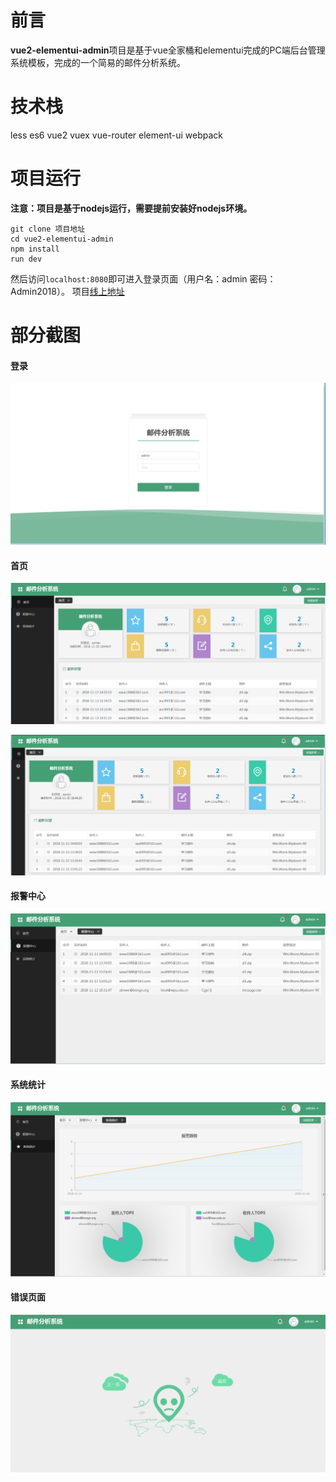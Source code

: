 # 前言
**vue2-elementui-admin**项目是基于vue全家桶和elementui完成的PC端后台管理系统模板，完成的一个简易的邮件分析系统。
# 技术栈
less es6 vue2 vuex vue-router element-ui webpack
# 项目运行
**注意：项目是基于nodejs运行，需要提前安装好nodejs环境。**

```
git clone 项目地址
cd vue2-elementui-admin
npm install
run dev
```
然后访问```localhost:8080```即可进入登录页面（用户名：admin  密码：Admin2018）。
项目[线上地址](http://www.sunnynut.xyz:8080/mas/#/login)
# 部分截图
#### 登录
![img1](https://raw.githubusercontent.com/nut77/vue2-elementui-admin/1.0.0/screenshots/1.png)
#### 首页
![img2](https://raw.githubusercontent.com/nut77/vue2-elementui-admin/1.0.0/screenshots/2.png)

![img3](https://raw.githubusercontent.com/nut77/vue2-elementui-admin/1.0.0/screenshots/3.png)
#### 报警中心
![img4](https://raw.githubusercontent.com/nut77/vue2-elementui-admin/1.0.0/screenshots/4.png)
#### 系统统计
![img5](https://raw.githubusercontent.com/nut77/vue2-elementui-admin/1.0.0/screenshots/5.png)
#### 错误页面
![img6](https://raw.githubusercontent.com/nut77/vue2-elementui-admin/1.0.0/screenshots/6.png)
